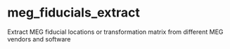 # meg_fiducials_extract
Extract MEG fiducial locations or transformation matrix from different MEG vendors and software
